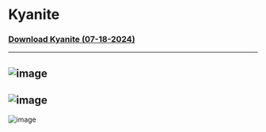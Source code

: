 # Kyanite

### [Download Kyanite (07-18-2024)](https://github.com/niekas7/Kyanite/releases/download/1.0/Kyanite.css)
---
![image](https://github.com/niekas7/Kyanite/assets/89061334/11a9e32e-91d5-4e73-9450-859ae0abc568)
---
![image](https://github.com/niekas7/Kyanite/assets/89061334/c465b14f-1af1-4244-97af-2a26394055a9)
---
![image](https://github.com/niekas7/Kyanite/assets/89061334/dec22415-fbb4-419c-830d-660ac1563837)
